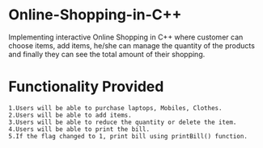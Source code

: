 # Online-Shopping-in-C++
Implementing interactive Online Shopping in C++ where customer  can choose items, add items, he/she can manage the quantity of the products and finally they can see the total amount of their shopping.


<h1>Functionality Provided </h1>

`````````````````
1.Users will be able to purchase laptops, Mobiles, Clothes.
2.Users will be able to add items.
3.Users will be able to reduce the quantity or delete the item.
4.Users will be able to print the bill.
5.If the flag changed to 1, print bill using printBill() function.
